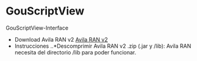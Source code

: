 # GouScriptView
GouScriptView-Interface
* Download Avila RAN v2
[Avila RAN v2](https://github.com/miguel2m/GouScriptView/tree/master/GouScriptView/AvilaRANv2-dist)
* Instrucciones
..*Descomprimir Avila RAN v2 .zip (.jar y /lib):
Avila RAN necesita del directorio /lib para poder funcionar.

